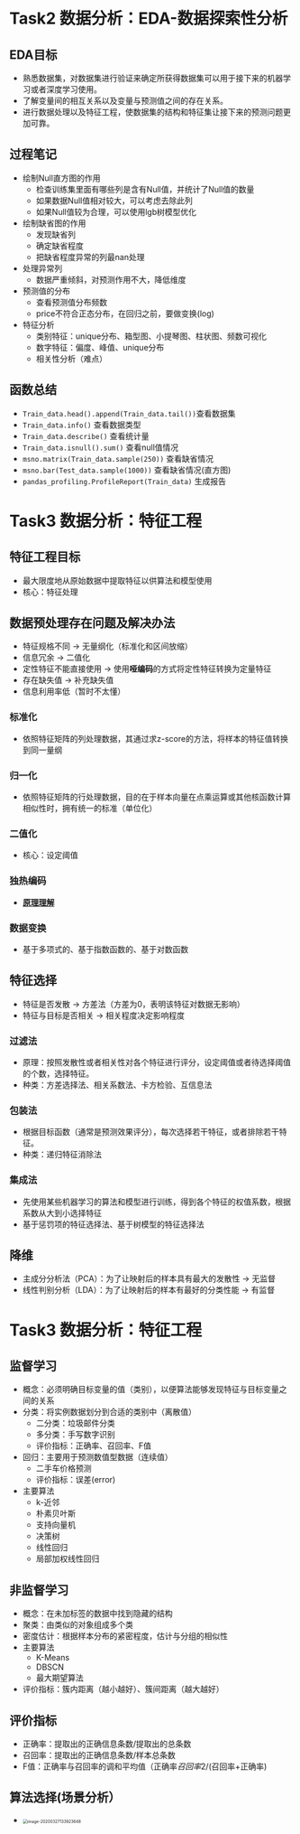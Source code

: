 # Task2 数据分析：EDA-数据探索性分析
## EDA目标
  - 熟悉数据集，对数据集进行验证来确定所获得数据集可以用于接下来的机器学习或者深度学习使用。
  - 了解变量间的相互关系以及变量与预测值之间的存在关系。
  - 进行数据处理以及特征工程，使数据集的结构和特征集让接下来的预测问题更加可靠。

## 过程笔记
  - 绘制Null直方图的作用
    - 检查训练集里面有哪些列是含有Null值，并统计了Null值的数量
    - 如果数据Null值相对较大，可以考虑去除此列
    - 如果Null值较为合理，可以使用lgb树模型优化
  - 绘制缺省图的作用
    - 发现缺省列
    - 确定缺省程度
    - 把缺省程度异常的列最nan处理
  - 处理异常列
    - 数据严重倾斜，对预测作用不大，降低维度
  - 预测值的分布
    - 查看预测值分布频数
    - price不符合正态分布，在回归之前，要做变换(log)
  - 特征分析
    - 类别特征：unique分布、箱型图、小提琴图、柱状图、频数可视化
    - 数字特征：偏度、峰值、unique分布
    - 相关性分析（难点）


## 函数总结
  - `Train_data.head().append(Train_data.tail())`查看数据集
  - `Train_data.info()` 查看数据类型
  - `Train_data.describe()` 查看统计量
  - `Train_data.isnull().sum()` 查看null值情况
  - `msno.matrix(Train_data.sample(250))` 查看缺省情况
  - `msno.bar(Test_data.sample(1000))` 查看缺省情况(直方图)
  - `pandas_profiling.ProfileReport(Train_data)` 生成报告
  
  
  

# Task3 数据分析：特征工程

## 特征工程目标
  - 最大限度地从原始数据中提取特征以供算法和模型使用
  - 核心：特征处理

## 数据预处理存在问题及解决办法
  - 特征规格不同 -> 无量纲化（标准化和区间放缩）
  - 信息冗余 -> 二值化
  - 定性特征不能直接使用 -> 使用**哑编码**的方式将定性特征转换为定量特征
  - 存在缺失值 -> 补充缺失值
  - 信息利用率低（暂时不太懂）

### 标准化
  - 依照特征矩阵的列处理数据，其通过求z-score的方法，将样本的特征值转换到同一量纲

### 归一化
  - 依照特征矩阵的行处理数据，目的在于样本向量在点乘运算或其他核函数计算相似性时，拥有统一的标准（单位化）

### 二值化
  - 核心：设定阈值

### 独热编码
  - **[原理理解](https://blog.csdn.net/a2099948768/article/details/82384616)**

### 数据变换
  - 基于多项式的、基于指数函数的、基于对数函数

## 特征选择
  - 特征是否发散 -> 方差法（方差为0，表明该特征对数据无影响）
  - 特征与目标是否相关 -> 相关程度决定影响程度

### 过滤法
  - 原理：按照发散性或者相关性对各个特征进行评分，设定阈值或者待选择阈值的个数，选择特征。
  - 种类：方差选择法、相关系数法、卡方检验、互信息法

### 包装法
  - 根据目标函数（通常是预测效果评分），每次选择若干特征，或者排除若干特征。
  - 种类：递归特征消除法

### 集成法
  - 先使用某些机器学习的算法和模型进行训练，得到各个特征的权值系数，根据系数从大到小选择特征
  - 基于惩罚项的特征选择法、基于树模型的特征选择法

## 降维
  - 主成分分析法（PCA）：为了让映射后的样本具有最大的发散性 -> 无监督
  - 线性判别分析（LDA）：为了让映射后的样本有最好的分类性能 -> 有监督
  
# Task3 数据分析：特征工程

## 监督学习
  - 概念：必须明确目标变量的值（类别），以便算法能够发现特征与目标变量之间的关系
  - 分类：将实例数据划分到合适的类别中（离散值）
    - 二分类：垃圾邮件分类
    - 多分类：手写数字识别
    - 评价指标：正确率、召回率、F值
  - 回归：主要用于预测数值型数据（连续值）
    - 二手车价格预测
    - 评价指标：误差(error)
  - 主要算法
    - k-近邻
    - 朴素贝叶斯
    - 支持向量机
    - 决策树
    - 线性回归
    - 局部加权线性回归

## 非监督学习
  - 概念：在未加标签的数据中找到隐藏的结构
  - 聚类：由类似的对象组成多个类
  - 密度估计：根据样本分布的紧密程度，估计与分组的相似性
  - 主要算法
    - K-Means
    - DBSCN
    - 最大期望算法
  - 评价指标：簇内距离（越小越好）、簇间距离（越大越好）

## 评价指标
  - 正确率：提取出的正确信息条数/提取出的总条数
  - 召回率：提取出的正确信息条数/样本总条数
  - F值：正确率与召回率的调和平均值（正确率*召回率*2/(召回率+正确率)


## 算法选择(场景分析）
  - <img src="/Users/qinjw/Library/Application Support/typora-user-images/image-20200327133923648.png" alt="image-20200327133923648" style="zoom:50%;" />





